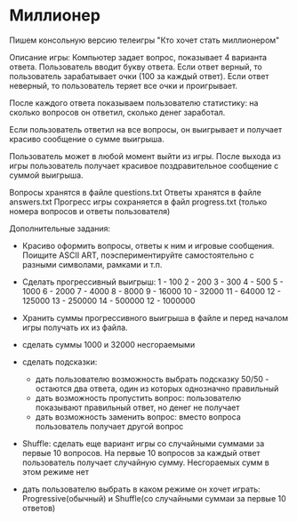 # Миллионер

Пишем консольную версию телеигры "Кто хочет стать миллионером"

Описание игры:
Компьютер задает вопрос, показывает 4 варианта ответа. 
Пользователь вводит букву ответа.
Если ответ верный, то пользователь зарабатывает очки (100 за каждый ответ). 
Если ответ неверный, то пользователь теряет все очки и проигрывает. 

После каждого ответа показываем пользователю статистику: на сколько вопросов он ответил, сколько денег заработал. 

Если пользователь ответил на все вопросы, он выигрывает и получает красиво сообщение о сумме выигрыша.

Пользователь может в любой момент выйти из игры. После выхода из игры пользователь получает красивое поздравительное сообщение с суммой выигрыша.

Вопросы хранятся в файле questions.txt
Ответы хранятся в файле answers.txt
Прогресс игры сохраняется в файл progress.txt (только номера вопросов и ответы пользователя)


Дополнительные задания:
* Красиво оформить вопросы, ответы к ним и игровые сообщения. Поищите ASCII ART, поэспериментируйте самостоятельно с разными символами, рамками и т.п.
* Сделать прогрессивный выигрыш:
1 - 100
2 - 200
3 - 300
4 - 500
5 - 1000
6 - 2000
7 - 4000
8 - 8000
9 - 16000
10 - 32000
11 - 64000
12 - 125000
13 - 250000
14 - 500000
12 - 1000000
* Хранить суммы прогрессивного выигрыша в файле и перед началом игры получать их из файла.

* сделать суммы 1000 и 32000 несгораемыми
* сделать подсказки:
  * дать пользователю возможность выбрать подсказку 50/50 - остаются два ответа, один из которых однозначно правильный
  * дать возможность пропустить вопрос: пользователю показывают правильный ответ, но денег не получает
  * дать возможность заменить вопрос: вместо вопроса пользователь получает другой вопрос
* Shuffle: сделать еще вариант игры со случайными суммами за первые 10 вопросов. На первые 10 вопросов за каждый ответ пользователь получает случайную сумму. Несгораемых сумм в этом режиме нет
* дать пользователю выбрать в каком режиме он хочет играть: Progressive(обычный) и Shuffle(со случайными суммаи за первые 10 ответов)
